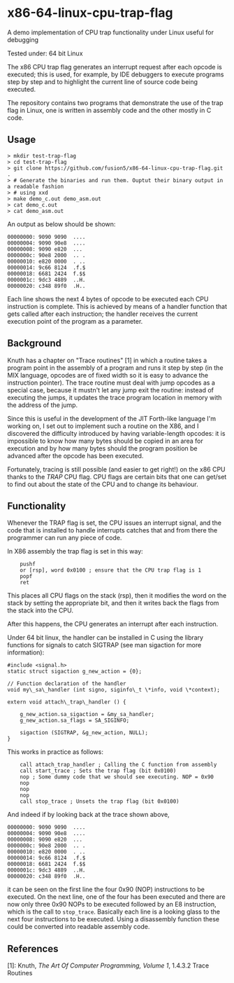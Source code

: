# x86-64-linux-cpu-trap-flag
A demo implementation of CPU trap functionality under Linux useful for debugging

Tested under: 64 bit Linux

The x86 CPU trap flag generates an interrupt request after each opcode is executed;
this is used, for example, by IDE debuggers to execute programs step by step and to
highlight the current line of source code being executed.

The repository contains two programs that demonstrate the use of the trap flag in Linux, 
one is written in assembly code and the other mostly in C code.

## Usage

```
> mkdir test-trap-flag
> cd test-trap-flag
> git clone https://github.com/fusion5/x86-64-linux-cpu-trap-flag.git .
> # Generate the binaries and run them. Ouptut their binary output in a readable fashion
> # using xxd
> make demo_c.out demo_asm.out
> cat demo_c.out
> cat demo_asm.out
```

An output as below should be shown:

```
00000000: 9090 9090  ....
00000004: 9090 90e8  ....
00000008: 9090 e820  ... 
0000000c: 90e8 2000  .. .
00000010: e820 0000  . ..
00000014: 9c66 8124  .f.$
00000018: 6681 2424  f.$$
0000001c: 9dc3 4889  ..H.
00000020: c348 89f0  .H..
```

Each line shows the next 4 bytes of opcode to be executed each CPU 
instruction is complete. This is achieved by means of a handler function
that gets called after each instruction; the handler receives the 
current execution point of the program as a parameter.

## Background

Knuth has a chapter on "Trace routines" [1] in which a routine 
takes a program point in the assembly of a program and runs it step by step (in
the MIX language, opcodes are of fixed width so it is easy to advance the 
instruction pointer). The trace routine must deal with jump opcodes as a special 
case, because it mustn't let any jump exit the routine: instead of executing
the jumps, it updates the trace program location in memory with the address of 
the jump.

Since this is useful in the development of the JIT Forth-like language I'm 
working on, I set out to implement such a routine on the X86, and I discovered the 
difficulty introduced by having variable-length opcodes: it is impossible to know 
how many bytes should be copied in an area for execution and by how many bytes 
should the program position be advanced after the opcode has been executed.

Fortunately, tracing is still possible (and easier to get right!) on the x86 
CPU thanks to the _TRAP_ CPU flag. CPU flags are certain bits that one can get/set 
to find out about the state of the CPU and to change its behaviour.

## Functionality

Whenever the TRAP flag is set, the CPU issues an interrupt signal, and 
the code that is installed to handle interrupts catches that and from there 
the programmer can run any piece of code.

In X86 assembly the trap flag is set in this way:

```
    pushf
    or [rsp], word 0x0100 ; ensure that the CPU trap flag is 1
    popf
    ret
```

This places all CPU flags on the stack (rsp), then it modifies the word on 
the stack by setting the appropriate bit, and then it writes back the flags from
the stack into the CPU.

After this happens, the CPU generates an interrupt after each instruction.

Under 64 bit linux, the handler can be installed in C using the library 
functions for signals to catch SIGTRAP (see man sigaction for more information):

```
#include <signal.h>
static struct sigaction g_new_action = {0};  

// Function declaration of the handler
void my\_sa\_handler (int signo, siginfo\_t \*info, void \*context);

extern void attach\_trap\_handler () {

    g_new_action.sa_sigaction = &my_sa_handler;
    g_new_action.sa_flags = SA_SIGINFO;

    sigaction (SIGTRAP, &g_new_action, NULL);
}
```

This works in practice as follows:

```
    call attach_trap_handler ; Calling the C function from assembly
    call start_trace ; Sets the trap flag (bit 0x0100)
    nop ; Some dummy code that we should see executing. NOP = 0x90
    nop
    nop
    nop
    call stop_trace ; Unsets the trap flag (bit 0x0100)
```

And indeed if by looking back at the trace shown above, 

```
00000000: 9090 9090  ....
00000004: 9090 90e8  ....
00000008: 9090 e820  ... 
0000000c: 90e8 2000  .. .
00000010: e820 0000  . ..
00000014: 9c66 8124  .f.$
00000018: 6681 2424  f.$$
0000001c: 9dc3 4889  ..H.
00000020: c348 89f0  .H..
```
it can be seen on the first line the four 0x90 (NOP) instructions to be executed.
On the next line, one of the four has been executed and there are now only
three 0x90 NOPs to be executed followed by an E8 instruction, which is the call
to `stop_trace`. Basically each line is a looking glass to the next four instructions
to be executed. Using a disassembly function these could be converted into readable 
assembly code.


## References

[1]: Knuth, _The Art Of Computer Programming, Volume 1_, 1.4.3.2 Trace Routines
